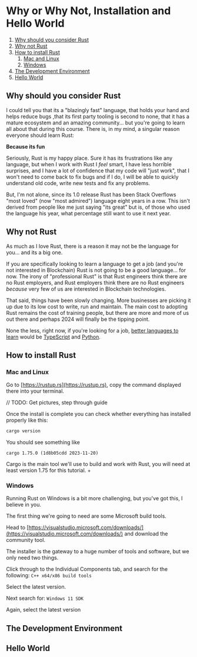 Why or Why Not, Installation and Hello World
============================================

1. [Why should you consider Rust](#why-should-you-consider-rust)
2. [Why not Rust](#why-not-rust)
3. [How to install Rust](#how-to-install-rust)
    1. [Mac and Linux](#mac-and-linux)
    2. [Windows](#windows)
4. [The Development Environment](#the-development-environment)
5. [Hello World](#hello-world)


Why should you consider Rust
----------------------------

I could tell you that its a "blazingly fast" language, that holds your hand and helps reduce bugs ,that its first party
tooling is second to none, that it has a mature ecosystem and an amazing community... but you're going to learn all
about that during this course. There is, in my mind, a singular reason everyone should learn Rust:

**Because its fun**

Seriously, Rust is my happy place. Sure it has its frustrations like any language, but when I work with Rust I _feel_
smart, I have less horrible surprises, and I have a lot of confidence that my code will "just work", that I won't need
to come back to fix bugs and if I do, I will be able to quickly understand old code, write new tests and fix any
problems.

But, I'm not alone, since its 1.0 release Rust has been Stack Overflows "most loved" (now "most admired") language eight
years in a row. This isn't derived from people like me just saying "its great" but is, of those who used the language
his year, what percentage still want to use it next year.

Why not Rust
------------

As much as I love Rust, there is a reason it may not be the language for you... and its a big one.

If you are specifically looking to learn a language to get a job (and you're not interested in Blockchain) Rust is not
going to be a good language... for now. The irony of "professional Rust" is that Rust engineers think there are no Rust
employers, and Rust employers think there are no Rust engineers _because_ very few of us are interested in Blockchain
technologies.

That said, things have been slowly changing. More businesses are picking it up due to its low cost to write, run and
maintain. The main cost to adopting Rust remains the cost of training people, but there are more and more of us out
there and perhaps 2024 will finally be the tipping point. 

None the less, right now, if you're looking for a job,
[better languages to learn](https://survey.stackoverflow.co/2023/#most-popular-technologies-language-prof) would be
[TypeScript](https://www.typescriptlang.org) and [Python](https://www.python.org).

How to install Rust
-------------------

### Mac and Linux

Go to [https://rustup.rs](https://rustup.rs), copy the command displayed there into your terminal.

// TODO: Get pictures, step through guide

Once the install is complete you can check whether everything has installed properly like this:

```sh
cargo version
```

You should see something like

```
cargo 1.75.0 (1d8b05cdd 2023-11-20)
```

Cargo is the main tool we'll use to build and work with Rust, you will need at least version 1.75 for this tutorial.
+

### Windows

Running Rust on Windows is a bit more challenging, but you've got this, I believe in you.

The first thing we're going to need are some Microsoft build tools. 

Head to [https://visualstudio.microsoft.com/downloads/](https://visualstudio.microsoft.com/downloads/) and download the
community tool.

The installer is the gateway to a huge number of tools and software, but we only need two things.

Click through to the Individual Components tab, and search for the following: `C++ x64/x86 build tools`

Select the latest version.

Next search for: `Windows 11 SDK`

Again, select the latest version


The Development Environment
---------------------------

Hello World
-----------